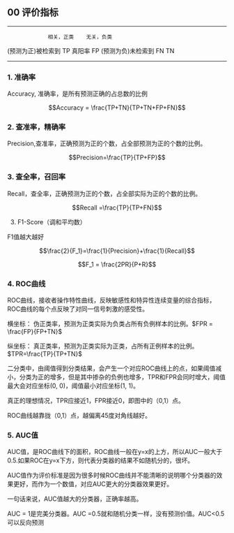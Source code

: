 ## 00 评价指标

---

                 相关，正类    无关，负类

(预测为正)被检索到    TP 真阳率         FP
(预测为负)未检索到    FN                     TN

---

### 1. 准确率

Accuracy, 准确率，是所有预测正确的占总数的比例

$$Accuracy = \frac{TP+TN}{TP+TN+FP+FN}$$



### 2. 查准率，精确率

Precision,查准率，正确预测为正的个数，占全部预测为正的个数的比例。

$$Precision=\frac{TP}{TP+FP}$$



### 3. 查全率，召回率

Recall，查全率，正确预测为正的个数，占全部实际为正的个数的比例。

$$Recall =\frac{TP}{TP+FN}$$



3. F1-Score（调和平均数）

F1值越大越好

$$\frac{2}{F_1}=\frac{1}{Precision}+\frac{1}{Recall}$$

$$F_1 = \frac{2PR}{P+R}$$



### 4. ROC曲线

ROC曲线，接收者操作特性曲线，反映敏感性和特异性连续变量的综合指标，ROC曲线的每个点反映了对同一信号刺激的感受性。



横坐标：  伪正类率，预测为正类实际为负类占所有负例样本的比例。$FPR = \frac{FP}{FP+TN}$

纵坐标：   真正类率，预测为正类实际为正类，占所有正例样本的比例。$TPR=\frac{TP}{TP+TN}$

二分类中，由阈值得到分类结果，会产生一个对应ROC曲线上的点，如果阈值减小，分类为正的增多，但是其中掺杂的负例也增多，TPR和FPR会同时增大，阈值最大会对应坐标(0, 0)，阈值最小对应坐标(1, 1)。

真正的理想情况，TPR应接近1，FPR接近0，即图中的（0,1）点。

ROC曲线越靠拢（0,1）点，越偏离45度对角线越好。



### 5. AUC值

AUC值，是ROC曲线下的面积，ROC曲线一般在y=x的上方，所以AUC一般大于0.5.如果ROC在y=x下方，则代表分类器的结果不如随机分的，很坏。

AUC值作为评价标准是因为很多时候ROC曲线并不能清晰的说明哪个分类器的效果更好，而作为一个数值，对应AUC更大的分类器效果更好。

一句话来说，AUC值越大的分类器，正确率越高。

AUC = 1是完美分类器。AUC =0.5就和随机分类一样，没有预测价值。AUC<0.5 可以反向预测
